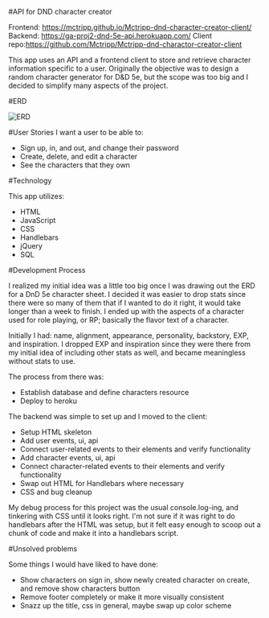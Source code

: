 #API for DND character creator

Frontend: https://mctripp.github.io/Mctripp-dnd-character-creator-client/
Backend: https://ga-proj2-dnd-5e-api.herokuapp.com/
Client repo:https://github.com/Mctripp/Mctripp-dnd-charactor-creator-client

This app uses an API and a frontend client to store and retrieve character information specific to a user. Originally the objective was to design a random character generator for D&D 5e, but the scope was too big and I decided to simplify many aspects of the project.

#ERD

![ERD](https://github.com/Mctripp/Mctripp-dnd-charactor-creator-api/blob/master/public/erd.jpg)

#User Stories
I want a user to be able to:
- Sign up, in, and out, and change their password
- Create, delete, and edit a character
- See the characters that they own

#Technology

This app utilizes:
- HTML
- JavaScript
- CSS
- Handlebars
- jQuery
- SQL

#Development Process

I realized my initial idea was a little too big once I was drawing out the ERD for a DnD 5e character sheet. I decided it was easier to drop stats since there were so many of them that if I wanted to do it right, it would take longer than a week to finish. I ended up with the aspects of a character used for role playing, or RP; basically the flavor text of a character.

Initially I had: name, alignment, appearance, personality, backstory, EXP, and inspiration. I dropped EXP and inspiration since they were there from my initial idea of including other stats as well, and became meaningless without stats to use.

The process from there was:
- Establish database and define characters resource
- Deploy to heroku

The backend was simple to set up and I moved to the client:
- Setup HTML skeleton
- Add user events, ui, api
- Connect user-related events to their elements and verify functionality
- Add character events, ui, api
- Connect character-related events to their elements and verify functionality
- Swap out HTML for Handlebars where necessary
- CSS and bug cleanup

My debug process for this project was the usual console.log-ing, and tinkering with CSS until it looks right. I'm not sure if it was right to do handlebars after the HTML was setup, but it felt easy enough to scoop out a chunk of code and make it into a handlebars script.

#Unsolved problems

Some things I would have liked to have done:
- Show characters on sign in, show newly created character on create, and remove show characters button
- Remove footer completely or make it more visually consistent
- Snazz up the title, css in general, maybe swap up color scheme
